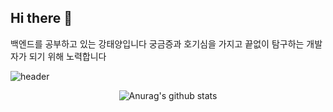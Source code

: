 ## Hi there 👋
백엔드를 공부하고 있는 강태양입니다 
궁금증과 호기심을 가지고 끝없이 탐구하는 개발자가 되기 위해 노력합니다


![header](https://capsule-render.vercel.app/api?type=waving&color=gradient&height=300&section=header&text=ilyoil2&fontSize=70&animation=twinkling)

  <p align="center">
<div align=center>

![Anurag's github stats](https://github-readme-stats.vercel.app/api?username=ilyoil2&show_icons=true&theme=tokyonight)



<!--
**ilyoil2/ilyoil2** is a ✨ _special_ ✨ repository because its `README.md` (this file) appears on your GitHub profile.

Here are some ideas to get you started:

- 🔭 I’m currently working on ...
- 🌱 I’m currently learning ...
- 👯 I’m looking to collaborate on ...
- 🤔 I’m looking for help with ...
- 💬 Ask me about ...
- 📫 How to reach me: ...
- 😄 Pronouns: ...
- ⚡ Fun fact: ...
-->
